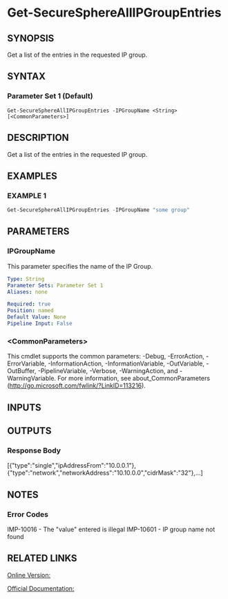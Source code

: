 ﻿# Get-SecureSphereAllIPGroupEntries

## SYNOPSIS
Get a list of the entries in the requested IP group.

## SYNTAX

### Parameter Set 1 (Default)
```
Get-SecureSphereAllIPGroupEntries -IPGroupName <String> [<CommonParameters>]
```

## DESCRIPTION
Get a list of the entries in the requested IP group.

## EXAMPLES

### EXAMPLE 1

```powershell
Get-SecureSphereAllIPGroupEntries -IPGroupName "some group"
```

## PARAMETERS

### IPGroupName
This parameter specifies the name of the IP Group.

```yaml
Type: String
Parameter Sets: Parameter Set 1
Aliases: none

Required: true
Position: named
Default Value: None
Pipeline Input: False
```

### \<CommonParameters\>
This cmdlet supports the common parameters: -Debug, -ErrorAction, -ErrorVariable, -InformationAction, -InformationVariable, -OutVariable, -OutBuffer, -PipelineVariable, -Verbose, -WarningAction, and -WarningVariable. For more information, see about_CommonParameters (http://go.microsoft.com/fwlink/?LinkID=113216).

## INPUTS

## OUTPUTS

### Response Body
[{"type":"single","ipAddressFrom":"10.0.0.1"},
{"type":"network","networkAddress":"10.10.0.0","cidrMask":"32"},…]

## NOTES

### Error Codes
IMP-10016 - The "value" entered is illegal
IMP-10601 - IP group name not found

## RELATED LINKS

[Online Version:](https://github.com/akshinmustafayev/SecureSpherePS/tree/master/Documentation)

[Official Documentation:](https://docs.imperva.com/bundle/v13.6-api-reference-guide/page/61640.htm)



